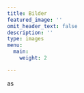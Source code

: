 ```yaml
---
title: Bilder
featured_image: ''
omit_header_text: false
description: ''
type: images
menu:
  main:
    weight: 2

---
```

as